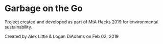 # Garbage on the Go
Project created and developed as part of MtA Hacks 2019 for environmental sustainability.

Created by Alex Little & Logan DiAdams on 
Feb 02, 2019
